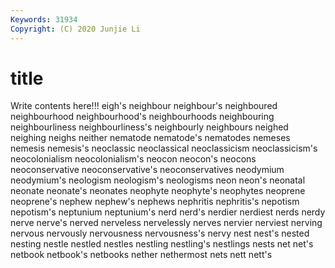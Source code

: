 ```yaml
---
Keywords: 31934
Copyright: (C) 2020 Junjie Li
---
```


# title

Write contents here!!!
eigh's 
neighbour 
neighbour's 
neighboured 
neighbourhood 
neighbourhood's 
neighbourhoods 
neighbouring 
neighbourliness 
neighbourliness's
neighbourly 
neighbours 
neighed 
neighing 
neighs 
neither 
nematode 
nematode's 
nematodes 
nemeses
nemesis 
nemesis's 
neoclassic 
neoclassical 
neoclassicism 
neoclassicism's 
neocolonialism 
neocolonialism's 
neocon 
neocon's
neocons 
neoconservative 
neoconservative's 
neoconservatives 
neodymium 
neodymium's 
neologism 
neologism's 
neologisms 
neon
neon's 
neonatal 
neonate 
neonate's 
neonates 
neophyte 
neophyte's 
neophytes 
neoprene 
neoprene's
nephew 
nephew's 
nephews 
nephritis 
nephritis's 
nepotism 
nepotism's 
neptunium 
neptunium's 
nerd
nerd's 
nerdier 
nerdiest 
nerds 
nerdy 
nerve 
nerve's 
nerved 
nerveless 
nervelessly
nerves 
nervier 
nerviest 
nerving 
nervous 
nervously 
nervousness 
nervousness's 
nervy 
nest
nest's 
nested 
nesting 
nestle 
nestled 
nestles 
nestling 
nestling's 
nestlings 
nests
net 
net's 
netbook 
netbook's 
netbooks 
nether 
nethermost 
nets 
nett 
nett's
